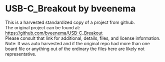 
# USB-C_Breakout by bveenema  
This is a harvested standardized copy of a project from github.  
The original project can be found at:  
https://github.com/bveenema/USB-C_Breakout  
Please consult that link for additional, details, files, and license information.  
Note: It was auto harvested and if the original repo had more than one board file or anything out of the ordinary the files here are likely not representative.  
    